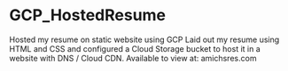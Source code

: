 # GCP_HostedResume
Hosted my resume on static website using GCP
Laid out my resume using HTML and CSS and configured a Cloud Storage bucket to host it in a website with DNS / Cloud CDN. Available to view at: amichsres.com
